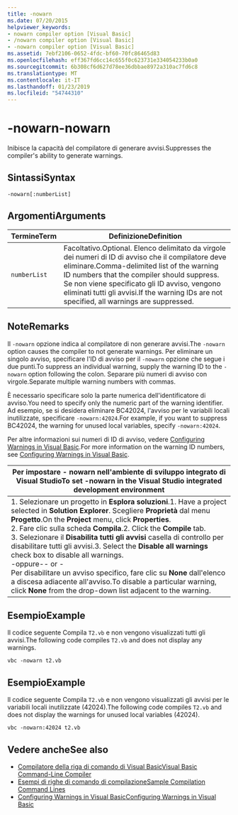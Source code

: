 ```yaml
---
title: -nowarn
ms.date: 07/20/2015
helpviewer_keywords:
- nowarn compiler option [Visual Basic]
- /nowarn compiler option [Visual Basic]
- -nowarn compiler option [Visual Basic]
ms.assetid: 7ebf2106-0652-4fdc-bf60-70fc86465d83
ms.openlocfilehash: eff367fd6cc14c655f0c623731e334054233b0a0
ms.sourcegitcommit: 6b308cf6d627d78ee36dbbae8972a310ac7fd6c8
ms.translationtype: MT
ms.contentlocale: it-IT
ms.lasthandoff: 01/23/2019
ms.locfileid: "54744310"
---
```

# <a name="-nowarn"></a><span data-ttu-id="1def2-102">-nowarn</span><span class="sxs-lookup"><span data-stu-id="1def2-102">-nowarn</span></span>
<span data-ttu-id="1def2-103">Inibisce la capacità del compilatore di generare avvisi.</span><span class="sxs-lookup"><span data-stu-id="1def2-103">Suppresses the compiler's ability to generate warnings.</span></span>  
  
## <a name="syntax"></a><span data-ttu-id="1def2-104">Sintassi</span><span class="sxs-lookup"><span data-stu-id="1def2-104">Syntax</span></span>  
  
```  
-nowarn[:numberList]  
```  
  
## <a name="arguments"></a><span data-ttu-id="1def2-105">Argomenti</span><span class="sxs-lookup"><span data-stu-id="1def2-105">Arguments</span></span>  
  
|<span data-ttu-id="1def2-106">Termine</span><span class="sxs-lookup"><span data-stu-id="1def2-106">Term</span></span>|<span data-ttu-id="1def2-107">Definizione</span><span class="sxs-lookup"><span data-stu-id="1def2-107">Definition</span></span>|  
|---|---|  
|`numberList`|<span data-ttu-id="1def2-108">Facoltativo.</span><span class="sxs-lookup"><span data-stu-id="1def2-108">Optional.</span></span> <span data-ttu-id="1def2-109">Elenco delimitato da virgole dei numeri di ID di avviso che il compilatore deve eliminare.</span><span class="sxs-lookup"><span data-stu-id="1def2-109">Comma-delimited list of the warning ID numbers that the compiler should suppress.</span></span> <span data-ttu-id="1def2-110">Se non viene specificato gli ID avviso, vengono eliminati tutti gli avvisi.</span><span class="sxs-lookup"><span data-stu-id="1def2-110">If the warning IDs are not specified, all warnings are suppressed.</span></span>|  
  
## <a name="remarks"></a><span data-ttu-id="1def2-111">Note</span><span class="sxs-lookup"><span data-stu-id="1def2-111">Remarks</span></span>  
 <span data-ttu-id="1def2-112">Il `-nowarn` opzione indica al compilatore di non generare avvisi.</span><span class="sxs-lookup"><span data-stu-id="1def2-112">The `-nowarn` option causes the compiler to not generate warnings.</span></span> <span data-ttu-id="1def2-113">Per eliminare un singolo avviso, specificare l'ID di avviso per il `-nowarn` opzione che segue i due punti.</span><span class="sxs-lookup"><span data-stu-id="1def2-113">To suppress an individual warning, supply the warning ID to the `-nowarn` option following the colon.</span></span> <span data-ttu-id="1def2-114">Separare più numeri di avviso con virgole.</span><span class="sxs-lookup"><span data-stu-id="1def2-114">Separate multiple warning numbers with commas.</span></span>  
  
 <span data-ttu-id="1def2-115">È necessario specificare solo la parte numerica dell'identificatore di avviso.</span><span class="sxs-lookup"><span data-stu-id="1def2-115">You need to specify only the numeric part of the warning identifier.</span></span> <span data-ttu-id="1def2-116">Ad esempio, se si desidera eliminare BC42024, l'avviso per le variabili locali inutilizzate, specificare `-nowarn:42024`.</span><span class="sxs-lookup"><span data-stu-id="1def2-116">For example, if you want to suppress BC42024, the warning for unused local variables, specify `-nowarn:42024`.</span></span>  
  
 <span data-ttu-id="1def2-117">Per altre informazioni sui numeri di ID di avviso, vedere [Configuring Warnings in Visual Basic](/visualstudio/ide/configuring-warnings-in-visual-basic).</span><span class="sxs-lookup"><span data-stu-id="1def2-117">For more information on the warning ID numbers, see [Configuring Warnings in Visual Basic](/visualstudio/ide/configuring-warnings-in-visual-basic).</span></span>  
  
|<span data-ttu-id="1def2-118">Per impostare - nowarn nell'ambiente di sviluppo integrato di Visual Studio</span><span class="sxs-lookup"><span data-stu-id="1def2-118">To set -nowarn in the Visual Studio integrated development environment</span></span>|  
|---|  
|<span data-ttu-id="1def2-119">1.  Selezionare un progetto in **Esplora soluzioni**.</span><span class="sxs-lookup"><span data-stu-id="1def2-119">1.  Have a project selected in **Solution Explorer**.</span></span> <span data-ttu-id="1def2-120">Scegliere **Proprietà** dal menu **Progetto**.</span><span class="sxs-lookup"><span data-stu-id="1def2-120">On the **Project** menu, click **Properties**.</span></span> <br /><span data-ttu-id="1def2-121">2.  Fare clic sulla scheda **Compila**.</span><span class="sxs-lookup"><span data-stu-id="1def2-121">2.  Click the **Compile** tab.</span></span><br /><span data-ttu-id="1def2-122">3.  Selezionare il **Disabilita tutti gli avvisi** casella di controllo per disabilitare tutti gli avvisi.</span><span class="sxs-lookup"><span data-stu-id="1def2-122">3.  Select the **Disable all warnings** check box to disable all warnings.</span></span><br />     <span data-ttu-id="1def2-123">-oppure-</span><span class="sxs-lookup"><span data-stu-id="1def2-123">- or -</span></span><br />     <span data-ttu-id="1def2-124">Per disabilitare un avviso specifico, fare clic su **None** dall'elenco a discesa adiacente all'avviso.</span><span class="sxs-lookup"><span data-stu-id="1def2-124">To disable a particular warning, click **None** from the drop-down list adjacent to the warning.</span></span>|  
  
## <a name="example"></a><span data-ttu-id="1def2-125">Esempio</span><span class="sxs-lookup"><span data-stu-id="1def2-125">Example</span></span>  
 <span data-ttu-id="1def2-126">Il codice seguente Compila `T2.vb` e non vengono visualizzati tutti gli avvisi.</span><span class="sxs-lookup"><span data-stu-id="1def2-126">The following code compiles `T2.vb` and does not display any warnings.</span></span>  
  
```console
vbc -nowarn t2.vb  
```  
  
## <a name="example"></a><span data-ttu-id="1def2-127">Esempio</span><span class="sxs-lookup"><span data-stu-id="1def2-127">Example</span></span>  
 <span data-ttu-id="1def2-128">Il codice seguente Compila `T2.vb` e non vengono visualizzati gli avvisi per le variabili locali inutilizzate (42024).</span><span class="sxs-lookup"><span data-stu-id="1def2-128">The following code compiles `T2.vb` and does not display the warnings for unused local variables (42024).</span></span>  
  
```console
vbc -nowarn:42024 t2.vb  
```  
  
## <a name="see-also"></a><span data-ttu-id="1def2-129">Vedere anche</span><span class="sxs-lookup"><span data-stu-id="1def2-129">See also</span></span>
- [<span data-ttu-id="1def2-130">Compilatore della riga di comando di Visual Basic</span><span class="sxs-lookup"><span data-stu-id="1def2-130">Visual Basic Command-Line Compiler</span></span>](../../../visual-basic/reference/command-line-compiler/index.md)
- [<span data-ttu-id="1def2-131">Esempi di righe di comando di compilazione</span><span class="sxs-lookup"><span data-stu-id="1def2-131">Sample Compilation Command Lines</span></span>](../../../visual-basic/reference/command-line-compiler/sample-compilation-command-lines.md)
- [<span data-ttu-id="1def2-132">Configuring Warnings in Visual Basic</span><span class="sxs-lookup"><span data-stu-id="1def2-132">Configuring Warnings in Visual Basic</span></span>](/visualstudio/ide/configuring-warnings-in-visual-basic)
